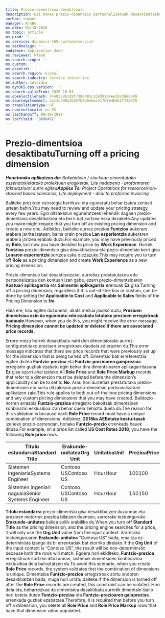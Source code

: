 ```yaml
---
title: Prezio-dimentsioa desaktibatu
description: Gai honek prezio-dimentsio pertsonalizatuak desaktibatzeko moduari buruzko informazioa eskaintzen du.
author: rumant
manager: AnnBe
ms.date: 09/18/2020
ms.topic: article
ms.prod: ''
ms.service: dynamics-365-customerservice
ms.technology: ''
audience: Application User
ms.reviewer: kfend
ms.search.scope: ''
ms.custom: ''
ms.assetid: ''
ms.search.region: Global
ms.search.industry: Service industries
ms.author: suvaidya
ms.dyn365.ops.version: ''
ms.search.validFrom: 2020-10-01
ms.openlocfilehash: 54e02726138f7306481ca50d5204ee29a3b68549
ms.sourcegitcommit: a2c3cd49a3b667b8b5edaa31788b4b9b1f728d78
ms.translationtype: HT
ms.contentlocale: eu-ES
ms.lasthandoff: 09/28/2020
ms.locfileid: "3896491"
---
```

# <a name="turning-off-a-pricing-dimension"></a><span data-ttu-id="0d5d9-103">Prezio-dimentsioa desaktibatu</span><span class="sxs-lookup"><span data-stu-id="0d5d9-103">Turning off a pricing dimension</span></span>

<span data-ttu-id="0d5d9-104">_**Honetarako aplikatzen da:** Baliabideen / stockean oinarritutako eszenatokietarako proiektuen eragiketak, Lite hedapena - proformaren fakturazioari aurre egitea_</span><span class="sxs-lookup"><span data-stu-id="0d5d9-104">_**Applies To:** Project Operations for resource/non-stocked based scenarios, Lite deployment - deal to proforma invoicing_</span></span>

<span data-ttu-id="0d5d9-105">Baliteke prezioen estrategia berrikusi eta eguneratu behar izatea zenbait urtean behin.</span><span class="sxs-lookup"><span data-stu-id="0d5d9-105">You may need to review and update your pricing strategy every few years.</span></span> <span data-ttu-id="0d5d9-106">Egin ditzakezun eguneratzeek lehendik dagoen prezio-dimentsioa desaktibatzea eta berri bat sortzea eska dezakete.</span><span class="sxs-lookup"><span data-stu-id="0d5d9-106">Any updates you make might require that you turn off an existing pricing dimension and create a new one.</span></span> <span data-ttu-id="0d5d9-107">Adibidez, baliteke aurrez prezioa **Funtzioa** aukerare arabera jarrita izatean, baina orain prezioa **Lan esperientzia** aukeraren arabera jartzea erabaki duzu.</span><span class="sxs-lookup"><span data-stu-id="0d5d9-107">For example, you may have previously priced by **Role**, but now you have decided to price by **Work Experience**.</span></span> <span data-ttu-id="0d5d9-108">Horrek **Funtzioa** prezio-dimentsio gisa desaktibatzea eta pezio-dimentsio berri gisa **Lanaren esperientzia** sortzea eska diezazuke.</span><span class="sxs-lookup"><span data-stu-id="0d5d9-108">This may require you to turn off **Role** as a pricing dimension and create **Work Experience** as a new pricing dimension.</span></span> 

<span data-ttu-id="0d5d9-109">Prezio-dimentsio bat desaktibatzeko, aurretiaz prestatutakoa edo pertsonalizatua den kontuan izan gabe, ezarri prezio-dimentsioaren **Kostuari aplikagarria** eta **Salmentei aplikagarria** eremuak **Ez** gisa.</span><span class="sxs-lookup"><span data-stu-id="0d5d9-109">Turning off a pricing dimension, regardless if it is out-of-the-box or custom, can be done by setting the **Applicable to Cost** and **Applicable to Sales** fields of the Pricing Dimension to **No**.</span></span>

<span data-ttu-id="0d5d9-110">Hala ere, hau egiten duzunean, akats mezua jasoko duzu, **Prezioen dimentsioa ezin da eguneratu edo ezabatu lotutako prezioen erregistroak badaude**.</span><span class="sxs-lookup"><span data-stu-id="0d5d9-110">However, when you do this, you might receive the error message, **Pricing dimension cannot be updated or deleted if there are associated price records.**</span></span>

<span data-ttu-id="0d5d9-111">Errore-mezu horrek desaktibatu nahi den dimentsiorako aurrez konfiguratutako prezioen erregistroak daudela adierazten du.</span><span class="sxs-lookup"><span data-stu-id="0d5d9-111">This error message indicates that there are price records that were previously set up for the dimension that is being turned off.</span></span> <span data-ttu-id="0d5d9-112">Dimentsio bati erreferentzia egiten dioten **Funtzio-prezioa** eta **Funtzio-prezioaren gainprezioa** erregistro guztiak ezabatu egin behar dira dimentsioaren aplikagarritasuna **Ez** gisa ezarri ahal izateko.</span><span class="sxs-lookup"><span data-stu-id="0d5d9-112">All **Role Price** and **Role Price Markup** records that refer to a dimension must be deleted before the dimension’s applicability can be to set to **No**.</span></span> <span data-ttu-id="0d5d9-113">Arau hori aurretiaz prestatutako prezio-dimentsioei eta sortu ditzakezun prezio-dimentsio pertsonalizatuei aplikatzen zaie.</span><span class="sxs-lookup"><span data-stu-id="0d5d9-113">This rule applies to both out-of-the-box pricing dimensions and any custom pricing dimensions that you may have created.</span></span> <span data-ttu-id="0d5d9-114">Balidazio horren arrazoia **Funtzio-prezioa** erregistro bakoitzak dimentsioen konbinazio esklusiboa izan behar duela zehaztu duela da.</span><span class="sxs-lookup"><span data-stu-id="0d5d9-114">The reason for this validation is because each **Role Price** record must have a unique combination of dimensions.</span></span> <span data-ttu-id="0d5d9-115">Adibidez, **2018ko AEBetako kostu-tasak** izeneko prezio-zerrendan, honako **Funtzio-prezio** errenkada hauek dituzu.</span><span class="sxs-lookup"><span data-stu-id="0d5d9-115">For example, on a price list called **US Cost Rates 2018**, you have the following **Role price** rows.</span></span> 

| <span data-ttu-id="0d5d9-116">Titulu estandarra</span><span class="sxs-lookup"><span data-stu-id="0d5d9-116">Standard Title</span></span>         | <span data-ttu-id="0d5d9-117">Erakunde-unitatea</span><span class="sxs-lookup"><span data-stu-id="0d5d9-117">Org Unit</span></span>    |<span data-ttu-id="0d5d9-118">Unitatea</span><span class="sxs-lookup"><span data-stu-id="0d5d9-118">Unit</span></span>   |<span data-ttu-id="0d5d9-119">Prezioa</span><span class="sxs-lookup"><span data-stu-id="0d5d9-119">Price</span></span>  |<span data-ttu-id="0d5d9-120">Moneta</span><span class="sxs-lookup"><span data-stu-id="0d5d9-120">Currency</span></span>  |
| -----------------------|-------------|-------|-------|----------|
| <span data-ttu-id="0d5d9-121">Sistemen ingeniaria</span><span class="sxs-lookup"><span data-stu-id="0d5d9-121">Systems Engineer</span></span>|<span data-ttu-id="0d5d9-122">Contoso US</span><span class="sxs-lookup"><span data-stu-id="0d5d9-122">Contoso US</span></span>|<span data-ttu-id="0d5d9-123">Hour</span><span class="sxs-lookup"><span data-stu-id="0d5d9-123">Hour</span></span>| <span data-ttu-id="0d5d9-124">100</span><span class="sxs-lookup"><span data-stu-id="0d5d9-124">100</span></span>|<span data-ttu-id="0d5d9-125">USD</span><span class="sxs-lookup"><span data-stu-id="0d5d9-125">USD</span></span>|
| <span data-ttu-id="0d5d9-126">Sistemen ingeniari nagusia</span><span class="sxs-lookup"><span data-stu-id="0d5d9-126">Senior Systems Engineer</span></span>|<span data-ttu-id="0d5d9-127">Contoso US</span><span class="sxs-lookup"><span data-stu-id="0d5d9-127">Contoso US</span></span>|<span data-ttu-id="0d5d9-128">Hour</span><span class="sxs-lookup"><span data-stu-id="0d5d9-128">Hour</span></span>| <span data-ttu-id="0d5d9-129">150</span><span class="sxs-lookup"><span data-stu-id="0d5d9-129">150</span></span>| <span data-ttu-id="0d5d9-130">USD</span><span class="sxs-lookup"><span data-stu-id="0d5d9-130">USD</span></span>|


<span data-ttu-id="0d5d9-131">**Titulu estandarra** prezio-dimentsio gisa desaktibatzen duzunean eta prezioen motorrak prezioa bilatzen duenean, sarrerako testuinguruko **Erakunde-unitatea** balioa soilik erabiliko du.</span><span class="sxs-lookup"><span data-stu-id="0d5d9-131">When you turn off **Standard Title** as the pricing dimension, and the pricing engine searches for a price, it will only use the **Org Unit** value from the input context.</span></span> <span data-ttu-id="0d5d9-132">Sarrerako testuinguruaren **Erakunde-unitatea** "Contoso US" bada, emaitza ez-determinista izango da bi errenkadak bat etorriko direlako.</span><span class="sxs-lookup"><span data-stu-id="0d5d9-132">If the **Org Unit** of the input context is “Contoso US”, the result will be non-deterministic because both the rows will match.</span></span> <span data-ttu-id="0d5d9-133">Egoera hori ekiditeko, **Funtzio-prezioa** erregistroak sortzen dituzunean, sistemak dimentsioen konbinazioa esklusiboa dela balioztatzen du.</span><span class="sxs-lookup"><span data-stu-id="0d5d9-133">To avoid this scenario, when you create **Role Price** records, the system validates that the combination of dimensions is unique.</span></span> <span data-ttu-id="0d5d9-134">Dimentsioa **Funtzio-prezioa** erregistroak sortu ondoren desaktibatzen bada, muga hori urratu daiteke.</span><span class="sxs-lookup"><span data-stu-id="0d5d9-134">If the dimension is turned off after the **Role Price** records are created, this constraint can be violated.</span></span> <span data-ttu-id="0d5d9-135">Hori dela eta, beharrezkoa da dimentsioa desaktibatu aurretik dimentsio-balio hori beteta duten **Funtzio-prezioa** eta **Funtzio-prezioaren gainprezioa** errenkada guztiak ezabatzea.</span><span class="sxs-lookup"><span data-stu-id="0d5d9-135">Therefore, it is required that before you turn off a dimension, you delete all **Role Price** and **Role Price Markup** rows that have that dimension value populated.</span></span>
